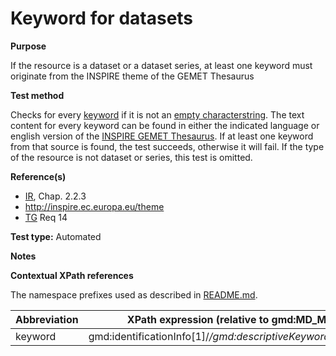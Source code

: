 
# Keyword for datasets

**Purpose**	

If the resource is a dataset or a dataset series, at least one keyword must originate from the INSPIRE theme of the GEMET Thesaurus

**Test method**	

Checks for every [keyword](#keyword) if it is not an [empty characterstring](./README.md#emptychar).  The text content for every keyword
can be found in either the indicated language or english version of the [INSPIRE GEMET Thesaurus](http://inspire.ec.europa.eu/theme). 
If at least one keyword from that source is found, the test succeeds, otherwise it will fail.
If the type of the resource is not dataset or series, this test is omitted.

**Reference(s)**	 

* [IR](./README.md#IR), Chap. 2.2.3
* http://inspire.ec.europa.eu/theme
* [TG](./README.md#TG) Req 14

**Test type:** Automated

**Notes**

**Contextual XPath references**

The namespace prefixes used as described in [README.md](./README.md#namespaces).

Abbreviation                                   |  XPath expression (relative to gmd:MD_Metadata)
-----------------------------------------------| -------------------------------------------------------------------------
<a name="keyword"></a> keyword   | gmd:identificationInfo[1]/*/gmd:descriptiveKeywords/*/gmd:keyword
 
